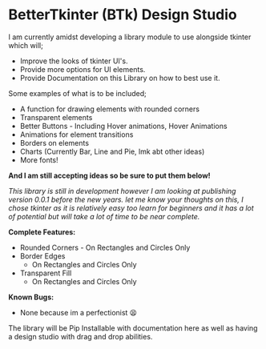 # BetterTkinter (BTk) Design Studio

I am currently amidst developing a library module to use alongside tkinter which will;

* Improve the looks of tkinter UI's.
* Provide more options for UI elements.
* Provide Documentation on this Library on how to best use it.

Some examples of what is to be included;
 
 - A function for drawing elements with rounded corners
 - Transparent elements
 - Better Buttons - Including Hover animations, Hover Animations
 - Animations for element transitions
 - Borders on elements
 - Charts (Currently Bar, Line and Pie, lmk abt other ideas)
 - More fonts!

**And I am still accepting ideas so be sure to put them below!**

*This library is still in development however I am looking at publishing version 0.0.1 before the new years. let me know your thoughts on this, I chose tkinter as it is relatively easy too learn for beginners and it has a lot of potential but will take a lot of time to be near complete.*

__Complete Features:__
 
 - Rounded Corners
		- On Rectangles and Circles Only
 - Border Edges
	 - On Rectangles and Circles Only
 - Transparent Fill
	 - On Rectangles and Circles Only

__Known Bugs:__
 - None because im a perfectionist 😫



The library will be Pip Installable with documentation here as well as having a design studio with drag and drop abilities.
